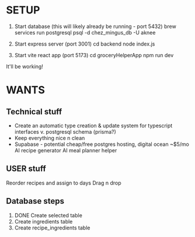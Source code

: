 # SETUP
1. Start database (this will likely already be running - port 5432)
brew services run postgresql
psql -d chez_mingus_db -U aknee

2. Start express server (port 3001)
cd backend
node index.js

3. Start vite react app (port 5173)
cd groceryHelperApp
npm run dev

It'll be working!

# WANTS
## Technical stuff
- Create an automatic type creation & update system for typescript interfaces v. postgresql schema (prisma?)
- Keep everything nice n clean
- Supabase - potential cheap/free postgres hosting, digital ocean ~$5/mo
AI recipe generator
AI meal planner helper

## USER stuff
Reorder recipes and assign to days
Drag n drop

## Database steps
1. DONE Create selected table
2. Create ingredients table
3. Create recipe_ingredients table



